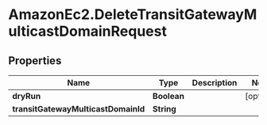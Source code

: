 # AmazonEc2.DeleteTransitGatewayMulticastDomainRequest

## Properties

Name | Type | Description | Notes
------------ | ------------- | ------------- | -------------
**dryRun** | **Boolean** |  | [optional] 
**transitGatewayMulticastDomainId** | **String** |  | 


